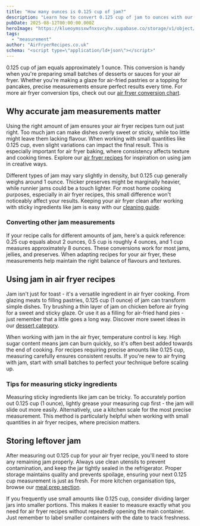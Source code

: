 ```yaml
---
title: "How many ounces is 0.125 cup of jam?"
description: "Learn how to convert 0.125 cup of jam to ounces with our easy guide. Perfect for air fryer recipes and precise measurements!"
pubDate: 2025-08-12T00:00:00.000Z
heroImage: "https://klueoymssxwfnxsvcyhv.supabase.co/storage/v1/object/public/md/how-many-ounces-is-0-125-cup-of-jam-c9c7cdc0.webp"
tags:
  - "measurement"
author: "AirFryerRecipes.co.uk"
schema: "<script type=\"application/ld+json\"></script>"
---
```


<p>0.125 cup of jam equals approximately 1 ounce. This conversion is handy when you're preparing small batches of desserts or sauces for your air fryer. Whether you're making a glaze for air-fried pastries or a topping for pancakes, precise measurements ensure perfect results every time. For more air fryer conversion tips, check out our <a href=https://www.airfryerrecipe.co.uk/air-fryer-conversion-chart>air fryer conversion chart</a>.</p>  

<h2>Why accurate jam measurements matter</h2>  
<p>Using the right amount of jam ensures your air fryer recipes turn out just right. Too much jam can make dishes overly sweet or sticky, while too little might leave them lacking flavour. When working with small quantities like 0.125 cup, even slight variations can impact the final result. This is especially important for air fryer baking, where consistency affects texture and cooking times. Explore our <a href=https://www.airfryerrecipe.co.uk/recipes>air fryer recipes</a> for inspiration on using jam in creative ways.</p>  

<p>Different types of jam may vary slightly in density, but 0.125 cup generally weighs around 1 ounce. Thicker preserves might be marginally heavier, while runnier jams could be a touch lighter. For most home cooking purposes, especially in air fryer recipes, this small difference won't noticeably affect your results. Keeping your air fryer clean after working with sticky ingredients like jam is easy with our <a href=https://www.airfryerrecipe.co.uk/air-fryer-cleaner>cleaning guide</a>.</p>  

<h3>Converting other jam measurements</h3>  
<p>If your recipe calls for different amounts of jam, here's a quick reference: 0.25 cup equals about 2 ounces, 0.5 cup is roughly 4 ounces, and 1 cup measures approximately 8 ounces. These conversions work for most jams, jellies, and preserves. When adapting recipes for your air fryer, these measurements help maintain the right balance of flavours and textures.</p>  

<h2>Using jam in air fryer recipes</h2>  
<p>Jam isn't just for toast - it's a versatile ingredient in air fryer cooking. From glazing meats to filling pastries, 0.125 cup (1 ounce) of jam can transform simple dishes. Try brushing a thin layer of jam on chicken before air frying for a sweet and sticky glaze. Or use it as a filling for air-fried hand pies - just remember that a little goes a long way. Discover more sweet ideas in our <a href=https://www.airfryerrecipe.co.uk/recipe-category/dessert>dessert category</a>.</p>  

<p>When working with jam in the air fryer, temperature control is key. High sugar content means jam can burn quickly, so it's often best added towards the end of cooking. For recipes requiring precise amounts like 0.125 cup, measuring carefully ensures consistent results. If you're new to air frying with jam, start with small batches to perfect your technique before scaling up.</p>  

<h3>Tips for measuring sticky ingredients</h3>  
<p>Measuring sticky ingredients like jam can be tricky. To accurately portion out 0.125 cup (1 ounce), lightly grease your measuring cup first - the jam will slide out more easily. Alternatively, use a kitchen scale for the most precise measurement. This method is particularly helpful when working with small quantities in air fryer recipes, where precision matters.</p>  

<h2>Storing leftover jam</h2>  
<p>After measuring out 0.125 cup for your air fryer recipe, you'll need to store any remaining jam properly. Always use clean utensils to prevent contamination, and keep the jar tightly sealed in the refrigerator. Proper storage maintains quality and prevents spoilage, ensuring your next 0.125 cup measurement is just as fresh. For more kitchen organisation tips, browse our <a href=https://www.airfryerrecipe.co.uk/recipe-category/meal-prep>meal prep section</a>.</p>  

<p>If you frequently use small amounts like 0.125 cup, consider dividing larger jars into smaller portions. This makes it easier to measure exactly what you need for air fryer recipes without repeatedly opening the main container. Just remember to label smaller containers with the date to track freshness.</p>